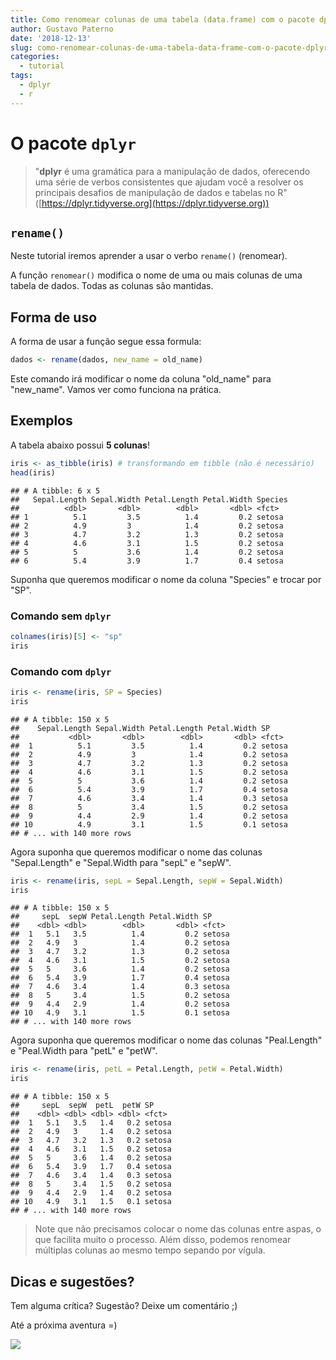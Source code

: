 ```yaml
---
title: Como renomear colunas de uma tabela (data.frame) com o pacote dplyr?
author: Gustavo Paterno
date: '2018-12-13'
slug: como-renomear-colunas-de-uma-tabela-data-frame-com-o-pacote-dplyr
categories:
  - tutorial
tags:
  - dplyr
  - r
---
```




# O pacote `dplyr`

> "__dplyr__ é uma gramática para a manipulação de dados, oferecendo uma série de 
verbos consistentes que ajudam você a resolver os principais desafios de 
manipulação de dados e tabelas no R" ([https://dplyr.tidyverse.org](https://dplyr.tidyverse.org))

## `rename()`

Neste tutorial iremos aprender a usar o verbo `rename()` (renomear).

A função `renomear()` modifica o nome de uma ou mais colunas de uma 
tabela de dados. Todas as colunas são mantidas. 

## Forma de uso

A forma de usar a função segue essa formula:


```r
dados <- rename(dados, new_name = old_name)
```

Este comando irá modificar o nome da coluna "old_name" para "new_name". 
Vamos ver como funciona na prática.

## Exemplos

A tabela abaixo possui __5 colunas__! 


```r
iris <- as_tibble(iris) # transformando em tibble (não é necessário)
head(iris)
```

```
## # A tibble: 6 x 5
##   Sepal.Length Sepal.Width Petal.Length Petal.Width Species
##          <dbl>       <dbl>        <dbl>       <dbl> <fct>  
## 1          5.1         3.5          1.4         0.2 setosa 
## 2          4.9         3            1.4         0.2 setosa 
## 3          4.7         3.2          1.3         0.2 setosa 
## 4          4.6         3.1          1.5         0.2 setosa 
## 5          5           3.6          1.4         0.2 setosa 
## 6          5.4         3.9          1.7         0.4 setosa
```


Suponha que queremos modificar o nome da coluna "Species" e trocar por "SP".

### Comando sem `dplyr`


```r
colnames(iris)[5] <- "sp"
iris
```

### Comando com `dplyr`


```r
iris <- rename(iris, SP = Species)
iris
```

```
## # A tibble: 150 x 5
##    Sepal.Length Sepal.Width Petal.Length Petal.Width SP    
##           <dbl>       <dbl>        <dbl>       <dbl> <fct> 
##  1          5.1         3.5          1.4         0.2 setosa
##  2          4.9         3            1.4         0.2 setosa
##  3          4.7         3.2          1.3         0.2 setosa
##  4          4.6         3.1          1.5         0.2 setosa
##  5          5           3.6          1.4         0.2 setosa
##  6          5.4         3.9          1.7         0.4 setosa
##  7          4.6         3.4          1.4         0.3 setosa
##  8          5           3.4          1.5         0.2 setosa
##  9          4.4         2.9          1.4         0.2 setosa
## 10          4.9         3.1          1.5         0.1 setosa
## # ... with 140 more rows
```

Agora suponha que queremos modificar o nome das colunas "Sepal.Length" e "Sepal.Width para "sepL"
e "sepW".


```r
iris <- rename(iris, sepL = Sepal.Length, sepW = Sepal.Width)
iris
```

```
## # A tibble: 150 x 5
##     sepL  sepW Petal.Length Petal.Width SP    
##    <dbl> <dbl>        <dbl>       <dbl> <fct> 
##  1   5.1   3.5          1.4         0.2 setosa
##  2   4.9   3            1.4         0.2 setosa
##  3   4.7   3.2          1.3         0.2 setosa
##  4   4.6   3.1          1.5         0.2 setosa
##  5   5     3.6          1.4         0.2 setosa
##  6   5.4   3.9          1.7         0.4 setosa
##  7   4.6   3.4          1.4         0.3 setosa
##  8   5     3.4          1.5         0.2 setosa
##  9   4.4   2.9          1.4         0.2 setosa
## 10   4.9   3.1          1.5         0.1 setosa
## # ... with 140 more rows
```

Agora suponha que queremos modificar o nome das colunas "Peal.Length" e "Peal.Width para "petL"
e "petW".


```r
iris <- rename(iris, petL = Petal.Length, petW = Petal.Width)
iris
```

```
## # A tibble: 150 x 5
##     sepL  sepW  petL  petW SP    
##    <dbl> <dbl> <dbl> <dbl> <fct> 
##  1   5.1   3.5   1.4   0.2 setosa
##  2   4.9   3     1.4   0.2 setosa
##  3   4.7   3.2   1.3   0.2 setosa
##  4   4.6   3.1   1.5   0.2 setosa
##  5   5     3.6   1.4   0.2 setosa
##  6   5.4   3.9   1.7   0.4 setosa
##  7   4.6   3.4   1.4   0.3 setosa
##  8   5     3.4   1.5   0.2 setosa
##  9   4.4   2.9   1.4   0.2 setosa
## 10   4.9   3.1   1.5   0.1 setosa
## # ... with 140 more rows
```

> Note que não precisamos colocar o nome das colunas entre aspas, o que facilita 
muito o processo. Além disso, podemos renomear múltiplas colunas ao mesmo tempo
sepando por vígula. 

## Dicas e sugestões?

Tem alguma crítica? Sugestão? Deixe um comentário ;) 

Até a próxima aventura =)

![](https://media.giphy.com/media/vFKqnCdLPNOKc/giphy.gif)
